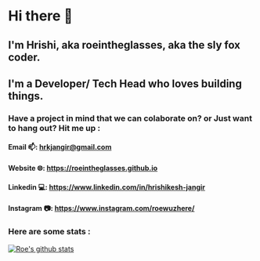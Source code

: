 # Hi there 👋
## I'm Hrishi, aka roeintheglasses, aka the sly fox coder. 
## I'm a Developer/ Tech Head who loves building things.

### Have a project in mind that we can colaborate on? or Just want to hang out? Hit me up :
#### Email 📫: hrkjangir@gmail.com
#### Website 🌐: https://roeintheglasses.github.io
#### Linkedin 💻: https://www.linkedin.com/in/hrishikesh-jangir
#### Instagram 📷: https://www.instagram.com/roewuzhere/







### Here are some stats  :
[![Roe's github stats](https://github-readme-stats.vercel.app/api?username=roeintheglasses)](https://github.com/anuraghazra/github-readme-stats)

<!--
**roeintheglasses/roeintheglasses** is a ✨ _special_ ✨ repository because its `README.md` (this file) appears on your GitHub profile.
( Also, None of them indicate my skill level, language prefrences or anything remotely similar. They just show which languages I use most to build stuff on github.)

Here are some ideas to get you started:

- 🔭 I’m currently working on ...
- 🌱 I’m currently learning ...
- 👯 I’m looking to collaborate on ...
- 🤔 I’m looking for help with ...
- 💬 Ask me about ...
- 📫 How to reach me: ...
- 😄 Pronouns: ...
- ⚡ Fun fact: ...
-->
